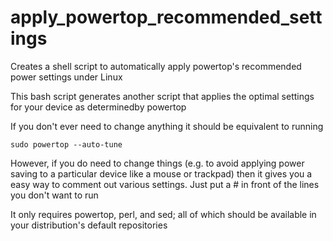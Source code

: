 # apply_powertop_recommended_settings
Creates a shell script to automatically apply powertop's recommended power settings under Linux

This bash script generates another script that applies the optimal settings for your device as determinedby  powertop

If you don't ever need to change anything it should be equivalent to running 

```
sudo powertop --auto-tune
```

However, if you do need to change things (e.g. to avoid applying power saving to a particular device like a mouse or trackpad) then it gives you a easy way to comment out various settings.  Just put a # in front of the lines you don't want to run

It only requires powertop, perl, and sed; all of which should be available in your distribution's default repositories
